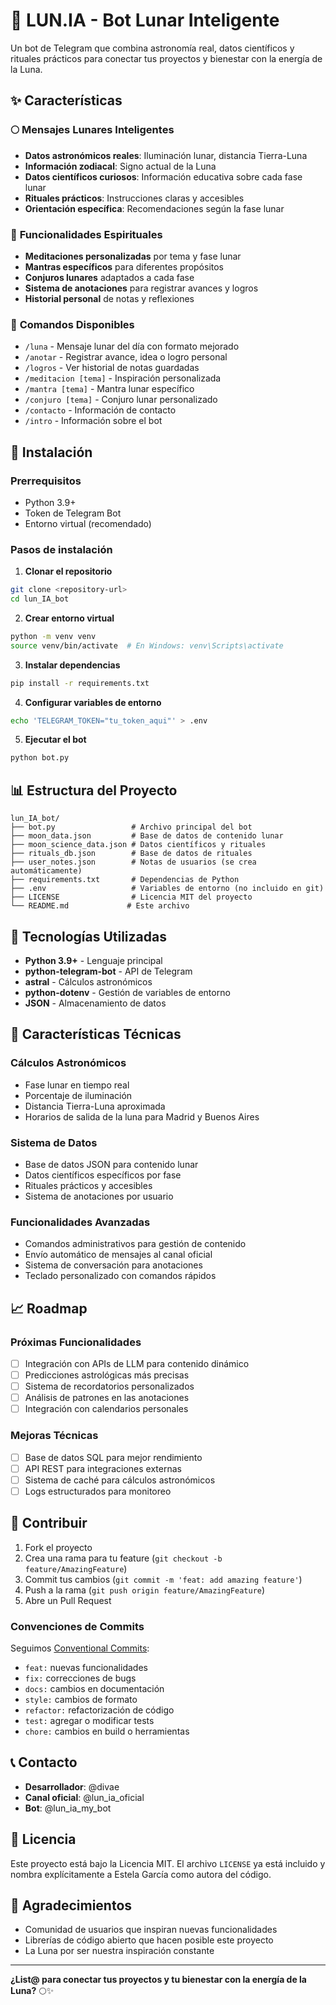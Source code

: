 # 🌙 LUN.IA - Bot Lunar Inteligente

Un bot de Telegram que combina astronomía real, datos científicos y rituales prácticos para conectar tus proyectos y bienestar con la energía de la Luna.

## ✨ Características

### 🌕 **Mensajes Lunares Inteligentes**
- **Datos astronómicos reales**: Iluminación lunar, distancia Tierra-Luna
- **Información zodiacal**: Signo actual de la Luna
- **Datos científicos curiosos**: Información educativa sobre cada fase lunar
- **Rituales prácticos**: Instrucciones claras y accesibles
- **Orientación específica**: Recomendaciones según la fase lunar

### 🧘 **Funcionalidades Espirituales**
- **Meditaciones personalizadas** por tema y fase lunar
- **Mantras específicos** para diferentes propósitos
- **Conjuros lunares** adaptados a cada fase
- **Sistema de anotaciones** para registrar avances y logros
- **Historial personal** de notas y reflexiones

### 📱 **Comandos Disponibles**
- `/luna` - Mensaje lunar del día con formato mejorado
- `/anotar` - Registrar avance, idea o logro personal
- `/logros` - Ver historial de notas guardadas
- `/meditacion [tema]` - Inspiración personalizada
- `/mantra [tema]` - Mantra lunar específico
- `/conjuro [tema]` - Conjuro lunar personalizado
- `/contacto` - Información de contacto
- `/intro` - Información sobre el bot

## 🚀 Instalación

### Prerrequisitos
- Python 3.9+
- Token de Telegram Bot
- Entorno virtual (recomendado)

### Pasos de instalación

1. **Clonar el repositorio**
```bash
git clone <repository-url>
cd lun_IA_bot
```

2. **Crear entorno virtual**
```bash
python -m venv venv
source venv/bin/activate  # En Windows: venv\Scripts\activate
```

3. **Instalar dependencias**
```bash
pip install -r requirements.txt
```

4. **Configurar variables de entorno**
```bash
echo 'TELEGRAM_TOKEN="tu_token_aqui"' > .env
```

5. **Ejecutar el bot**
```bash
python bot.py
```

## 📊 Estructura del Proyecto

```
lun_IA_bot/
├── bot.py                 # Archivo principal del bot
├── moon_data.json         # Base de datos de contenido lunar
├── moon_science_data.json # Datos científicos y rituales
├── rituals_db.json        # Base de datos de rituales
├── user_notes.json        # Notas de usuarios (se crea automáticamente)
├── requirements.txt       # Dependencias de Python
├── .env                   # Variables de entorno (no incluido en git)
├── LICENSE                # Licencia MIT del proyecto
└── README.md             # Este archivo
```

## 🔧 Tecnologías Utilizadas

- **Python 3.9+** - Lenguaje principal
- **python-telegram-bot** - API de Telegram
- **astral** - Cálculos astronómicos
- **python-dotenv** - Gestión de variables de entorno
- **JSON** - Almacenamiento de datos

## 🌟 Características Técnicas

### **Cálculos Astronómicos**
- Fase lunar en tiempo real
- Porcentaje de iluminación
- Distancia Tierra-Luna aproximada
- Horarios de salida de la luna para Madrid y Buenos Aires

### **Sistema de Datos**
- Base de datos JSON para contenido lunar
- Datos científicos específicos por fase
- Rituales prácticos y accesibles
- Sistema de anotaciones por usuario

### **Funcionalidades Avanzadas**
- Comandos administrativos para gestión de contenido
- Envío automático de mensajes al canal oficial
- Sistema de conversación para anotaciones
- Teclado personalizado con comandos rápidos

## 📈 Roadmap

### **Próximas Funcionalidades**
- [ ] Integración con APIs de LLM para contenido dinámico
- [ ] Predicciones astrológicas más precisas
- [ ] Sistema de recordatorios personalizados
- [ ] Análisis de patrones en las anotaciones
- [ ] Integración con calendarios personales

### **Mejoras Técnicas**
- [ ] Base de datos SQL para mejor rendimiento
- [ ] API REST para integraciones externas
- [ ] Sistema de caché para cálculos astronómicos
- [ ] Logs estructurados para monitoreo

## 🤝 Contribuir

1. Fork el proyecto
2. Crea una rama para tu feature (`git checkout -b feature/AmazingFeature`)
3. Commit tus cambios (`git commit -m 'feat: add amazing feature'`)
4. Push a la rama (`git push origin feature/AmazingFeature`)
5. Abre un Pull Request

### **Convenciones de Commits**
Seguimos [Conventional Commits](https://carlosazaustre.es/conventional-commits):
- `feat:` nuevas funcionalidades
- `fix:` correcciones de bugs
- `docs:` cambios en documentación
- `style:` cambios de formato
- `refactor:` refactorización de código
- `test:` agregar o modificar tests
- `chore:` cambios en build o herramientas

## 📞 Contacto

- **Desarrollador**: @divae
- **Canal oficial**: @lun_ia_oficial
- **Bot**: @lun_ia_my_bot

## 📄 Licencia

Este proyecto está bajo la Licencia MIT. El archivo `LICENSE` ya está incluido y nombra explícitamente a Estela García como autora del código.

## 🙏 Agradecimientos

- Comunidad de usuarios que inspiran nuevas funcionalidades
- Librerías de código abierto que hacen posible este proyecto
- La Luna por ser nuestra inspiración constante

---

**¿List@ para conectar tus proyectos y tu bienestar con la energía de la Luna?** 🌕✨ 